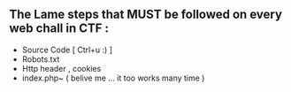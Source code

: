 ## The Lame steps  that MUST  be followed on every web chall in CTF :

  * Source Code [ Ctrl+u :) ]
  * Robots.txt
  * Http header , cookies 
  * index.php~ ( belive me ... it too works many time )
  
